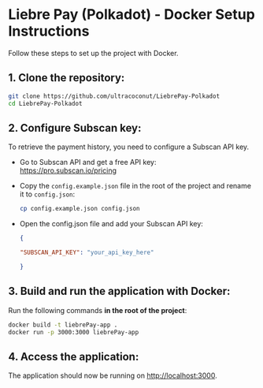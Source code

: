 # Liebre Pay (Polkadot) - Docker Setup Instructions

Follow these steps to set up the project with Docker.

## 1. Clone the repository:
```bash
git clone https://github.com/ultracoconut/LiebrePay-Polkadot
cd LiebrePay-Polkadot
```
## 2. Configure Subscan key:
To retrieve the payment history, you need to configure a Subscan API key.  

- Go to Subscan API and get a free API key:  
https://pro.subscan.io/pricing  

- Copy the `config.example.json` file in the root of the project and rename it to `config.json`:  
    ```bash
    cp config.example.json config.json
    ```
- Open the config.json file and add your Subscan API key:  
    ```json
    {  

    "SUBSCAN_API_KEY": "your_api_key_here" 

    }  
    ```

## 3. Build and run the application with Docker:
Run the following commands **in the root of the project**:
```bash 
docker build -t liebrePay-app .
docker run -p 3000:3000 liebrePay-app
```  
## 4. Access the application:
The application should now be running on [http://localhost:3000](http://localhost:3000).
